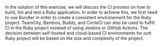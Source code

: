 In the solution of this exercise, we  will discuss the CI process on how to build, lint and test a Ruby application. In order to achieve this, we first need to use Bundler in order to create a consistent environement for the Ruby project. 
TeamCity, Bamboo, Buddy, and CircleCI can also be used  to fulfill CI in the Ruby project nsstead of using Jenkins or GitHub Actions.
The decision between self-hosted and cloud-based CI environments for outt Ruby project will be based on the size and complexity of the project.
